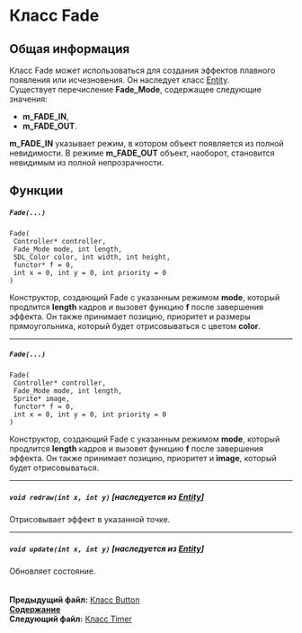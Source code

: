 ﻿# Класс Fade

## Общая информация

Класс Fade может использоваться для создания эффектов плавного появления или исчезновения. Он наследует класс [Entity](04_Entity.md).  
Существует перечисление **Fade_Mode**, содержащее следующие значения:
* **m_FADE_IN**, 
* **m_FADE_OUT**.

**m_FADE_IN** указывает режим, в котором объект появляется из полной невидимости. В режиме **m_FADE_OUT** объект, наоборот, становится невидимым из полной непрозрачности.

## Функции  

##### `Fade(...)`
    Fade(
     Controller* controller,
     Fade_Mode mode, int length,
     SDL_Color color, int width, int height,
     functor* f = 0,
     int x = 0, int y = 0, int priority = 0
    )
Конструктор, создающий Fade с указанным режимом **mode**, который продлится **length** кадров и вызовет функцию **f** после завершения эффекта. Он также принимает позицию, приоритет и размеры прямоугольника, который будет отрисовываться с цветом **color**.  

----
##### `Fade(...)`
    Fade(
     Controller* controller,
     Fade_Mode mode, int length,
     Sprite* image,
     functor* f = 0,
     int x = 0, int y = 0, int priority = 0
    )
Конструктор, создающий Fade с указанным режимом **mode**, который продлится **length** кадров и вызовет функцию **f** после завершения эффекта. Он также принимает позицию, приоритет и **image**, который будет отрисовываться.  

----
##### `void redraw(int x, int y)` [наследуется из [Entity](04_Entity.md#void-redrawint-x-int-y)]
Отрисовывает эффект в указанной точке.  

----
##### `void update(int x, int y)` [наследуется из [Entity](04_Entity.md#void-updateint-x-int-y)]
Обновляет состояние.  
   
   
**Предыдущий файл:** [Класс Button](17_Button.md)  
**[Содержание](00_Contents.md)**  
**Следующий файл:** [Класс Timer](19_Timer.md) 